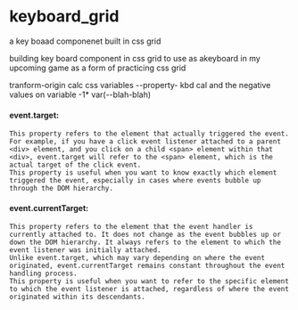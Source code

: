 # keyboard_grid
a key boaad componenet built in css grid


building key board component in css grid to use as akeyboard in my upcoming game as a form of practicing css grid 


tranform-origin
calc
css variables --property-
kbd
cal  and the negative values on variable -1* var(--blah-blah)


#### event.target:

    This property refers to the element that actually triggered the event. For example, if you have a click event listener attached to a parent <div> element, and you click on a child <span> element within that <div>, event.target will refer to the <span> element, which is the actual target of the click event.
    This property is useful when you want to know exactly which element triggered the event, especially in cases where events bubble up through the DOM hierarchy.


#### event.currentTarget:

    This property refers to the element that the event handler is currently attached to. It does not change as the event bubbles up or down the DOM hierarchy. It always refers to the element to which the event listener was initially attached.
    Unlike event.target, which may vary depending on where the event originated, event.currentTarget remains constant throughout the event handling process.
    This property is useful when you want to refer to the specific element to which the event listener is attached, regardless of where the event originated within its descendants.